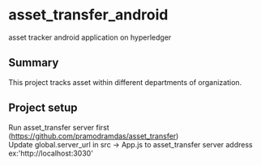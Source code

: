 # asset_transfer_android
asset tracker android application on hyperledger

## Summary
This project tracks asset within different departments of organization.

## Project setup  
Run asset_transfer server first (https://github.com/pramodramdas/asset_transfer)  
Update global.server_url in src -> App.js to asset_transfer server address ex:'http://localhost:3030'  
